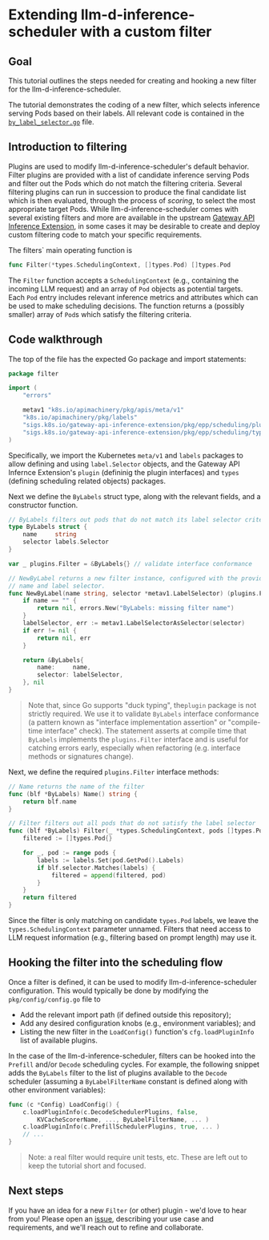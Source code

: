 # Extending llm-d-inference-scheduler with a custom filter

## Goal

This tutorial outlines the steps needed for creating and hooking a new filter
 for the llm-d-inference-scheduler.
 
The tutorial demonstrates the coding of a new filter, which selects inference
 serving Pods based on their labels. All relevant code is contained in the
 [`by_label_selector.go`](https://github.com/llm-d/llm-d-inference-scheduler/blob/main/pkg/plugins/filter/by_label_selector.go) file.

## Introduction to filtering

Plugins are used to modify llm-d-inference-scheduler's default behavior. Filter plugins
 are provided with a list of candidate inference serving Pods and filter out the
 Pods which do not match the filtering criteria. Several filtering plugins can
 run in succession to produce the final candidate list which is then evaluated,
 through the process of _scoring_, to select the most appropriate target Pods.
 While llm-d-inference-scheduler comes with several existing filters and
 more are available in the upstream [Gateway API Inference Extension](https://sigs.k8s.io/gateway-api-inference-extension),
 in some cases it may be desirable to create and deploy custom filtering code to
 match your specific requirements.

The filters` main operating function is

```go
func Filter(*types.SchedulingContext, []types.Pod) []types.Pod
```

The `Filter` function accepts a `SchedulingContext` (e.g., containing the
 incoming LLM request) and an array of `Pod` objects as potential targets. Each `Pod`
 entry includes relevant inference metrics and attributes which can be used
 to make scheduling decisions. The function returns a (possibly smaller) array
 of `Pod`s which satisfy the filtering criteria.

## Code walkthrough

The top of the file has the expected Go package and import statements:

```go
package filter

import (
	"errors"

	metav1 "k8s.io/apimachinery/pkg/apis/meta/v1"
	"k8s.io/apimachinery/pkg/labels"
	"sigs.k8s.io/gateway-api-inference-extension/pkg/epp/scheduling/plugins"
	"sigs.k8s.io/gateway-api-inference-extension/pkg/epp/scheduling/types"
)
```

Specifically, we import the Kubernetes `meta/v1` and `labels` packages to allow
 defining and using `label.Selector` objects, and the Gateway API Infernce
 Extension's `plugin` (defininig the plugin interfaces) and `types` (defining
 scheduling related objects) packages.

Next we define the `ByLabels` struct type, along with the relevant fields,
 and a constructor function.

```go
// ByLabels filters out pods that do not match its label selector criteria
type ByLabels struct {
	name     string
	selector labels.Selector
}

var _ plugins.Filter = &ByLabels{} // validate interface conformance

// NewByLabel returns a new filter instance, configured with the provided
// name and label selector.
func NewByLabel(name string, selector *metav1.LabelSelector) (plugins.Filter, error) {
	if name == "" {
		return nil, errors.New("ByLabels: missing filter name")
	}
	labelSelector, err := metav1.LabelSelectorAsSelector(selector)
	if err != nil {
		return nil, err
	}

	return &ByLabels{
		name:     name,
		selector: labelSelector,
	}, nil
}
```

> Note that, since Go supports "duck typing", the`plugin` package is
 not strictly required. We use it to validate `ByLabels` interface conformance
 (a pattern known as "interface implementation assertion" or "compile-time
 interface" check). The statement asserts at compile time that `ByLabels`
 implements the `plugins.Filter` interface and is useful for catching errors
 early, especially when refactoring (e.g. interface methods or signatures change).

Next, we define the required `plugins.Filter` interface methods:

```go
// Name returns the name of the filter
func (blf *ByLabels) Name() string {
	return blf.name
}

// Filter filters out all pods that do not satisfy the label selector
func (blf *ByLabels) Filter(_ *types.SchedulingContext, pods []types.Pod) []types.Pod {
	filtered := []types.Pod{}

	for _, pod := range pods {
		labels := labels.Set(pod.GetPod().Labels)
		if blf.selector.Matches(labels) {
			filtered = append(filtered, pod)
		}
	}
	return filtered
}
```

Since the filter is only matching on candidate `types.Pod` labels,
 we leave the `types.SchedulingContext` parameter unnamed. Filters
 that need access to LLM request information (e.g., filtering based
 on prompt length) may use it.

## Hooking the filter into the scheduling flow

Once a filter is defined, it can be used to modify llm-d-inference-scheduler
 configuration. This would typically be done by modifying the
`pkg/config/config.go` file to
 
- Add the relevant import path (if defined outside this repository);
- Add any desired configuration knobs (e.g., environment variables); and
- Listing the new filter in the `LoadConfig()` function's `cfg.loadPluginInfo`
 list of available plugins.

In the case of the llm-d-inference-scheduler, filters can be hooked into the
 `Prefill` and/or `Decode` scheduling cycles. For example, the following snippet
 adds the `ByLabels` filter to the list of plugins available to the `Decode`
 scheduler (assuming a `ByLabelFilterName` constant is defined along with other
 environment variables):

```go 
func (c *Config) LoadConfig() {
	c.loadPluginInfo(c.DecodeSchedulerPlugins, false,
		KVCacheScorerName, ..., ByLabelFilterName, ... )
	c.loadPluginInfo(c.PrefillSchedulerPlugins, true, ... )
	// ...
}
```

> Note: a real filter would require unit tests, etc. These are left out to
 keep the tutorial short and focused.

## Next steps

If you have an idea for a new `Filter` (or other) plugin - we'd love to hear
 from you! Please open an [issue](https://github.com/llm-d/llm-d-inference-scheduler/issues/new/choose),
 describing your use case and requirements, and we'll reach out to refine
 and collaborate.
